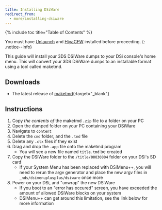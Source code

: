 ```yaml
---
title: Installing DSiWare
redirect_from:
  - more/installing-dsiware
---
```


{% include toc title="Table of Contents" %}

You must have [Unlaunch](/guide/installing-unlaunch/) and [HiyaCFW](/guide/installing-hiyacfw/) installed before proceeding.
{: .notice--info}

This guide will install your 3DS DSiWare dumps to your DSi console's home menu. This will convert your 3DS DSiWare dumps to an installable format using a tool called maketmd.

## Downloads
- The latest release of [maketmd](https://github.com/Tuxality/maketmd/releases){:target="_blank"}

## Instructions
1. Copy *the contents of* the maketmd `.zip` file to a folder on your PC
1. Open the dumped folder on your PC containing your DSiWare
1. Navigate to `content`
1. Delete the `cmd` folder, and the `.tmd` file
1. Delete any `.ctx` files if they exist
1. Drag and drop the `.app` file onto the maketmd program
    - You will see a new file named `title.tmd` be created
1. Copy the DSiWare folder to the `/title/00030004` folder on your DSi's SD card
    - If your System Menu has been replaced with DSiMenu++, you will need to rerun the argv generator and place the new argv files in `_nds/dsimenuplusplus/dsiware` once more
1. Power on your DSi, and "unwrap" the new DSiWare
    - If you boot to an "error has occured" screen, you have exceeded the amount of allowed DSiWare blocks on your system
    - DSiMenu++ can get around this limitation, see the link below for more information